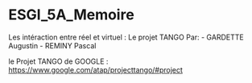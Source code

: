 ESGI_5A_Memoire
===============



Les intéraction entre réel et virtuel :  Le projet TANGO
Par:  - GARDETTE Augustin
      - REMINY Pascal

le Projet TANGO de GOOGLE : https://www.google.com/atap/projecttango/#project


